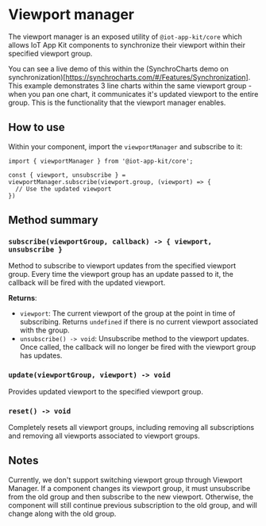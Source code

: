 # Viewport manager

The viewport manager is an exposed utility of `@iot-app-kit/core` which allows IoT App Kit components to synchronize their viewport within their
specified viewport group.

You can see a live demo of this within the (SynchroCharts demo on synchronization)[https://synchrocharts.com/#/Features/Synchronization]. This example
demonstrates 3 line charts within the same viewport group - when you pan one chart, it communicates it's updated viewport to the entire group. This is the functionality that the viewport manager enables.

## How to use

Within your component, import the `viewportManager` and subscribe to it:

```
import { viewportManager } from '@iot-app-kit/core';

const { viewport, unsubscribe } = viewportManager.subscribe(viewport.group, (viewport) => {
  // Use the updated viewport
})
```

## Method summary

### `subscribe(viewportGroup, callback) -> { viewport, unsubscribe }`

Method to subscribe to viewport updates from the specified viewport group. Every time the viewport group has an update passed to it, the callback will
be fired with the updated viewport.

**Returns**:

- `viewport`: The current viewport of the group at the point in time of subscribing. Returns `undefined` if there is no current viewport associated with the group.
- `unsubscribe() -> void`: Unsubscribe method to the viewport updates. Once called, the callback will no longer be fired with the viewport group has updates.

### `update(viewportGroup, viewport) -> void`

Provides updated viewport to the specified viewport group.

### `reset() -> void`

Completely resets all viewport groups, including removing all subscriptions and removing all viewports associated to viewport groups.


## Notes

Currently, we don't support switching viewport group through Viewport Manager. 
If a component changes its viewport group, it must unsubscribe from the old group and then subscribe to the new viewport. 
Otherwise, the component will still continue previous subscription to the old group, and will change along with the old group.